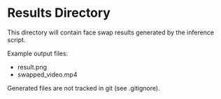 # Results Directory

This directory will contain face swap results generated by the inference script.

Example output files:
- result.png
- swapped_video.mp4

Generated files are not tracked in git (see .gitignore).
